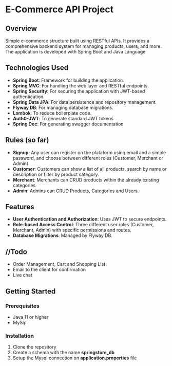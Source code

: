 # E-Commerce API Project

## Overview
Simple e-commerce  structure built using RESTful APIs. It provides a comprehensive backend system for managing products, users, and more. 
The application is developed with Spring Boot and Java Language

## Technologies Used
- **Spring Boot**: Framework for building the application.
- **Spring MVC**: For handling the web layer and RESTful endpoints.
- **Spring Security**: For securing the application with JWT-based authentication.
- **Spring Data JPA**: For data persistence and repository management.
- **Flyway DB**: For managing database migrations.
- **Lombok**: To reduce boilerplate code.
- **Auth0-JWT**: To generate standard JWT tokens
- **Spring Doc**: For generating swagger documentation


## Rules (so far)
- **Signup**: Any user can register on the plataform using email and a simple password, and choose between different roles (Customer, Merchant or Admin)
- **Customer**: Customers can show a list of all products, search by name or description or filter by product category.  
- **Merchant**: Merchants can CRUD products within the already existing categories
- **Admin**: Admins can CRUD Products, Categories and Users.

## Features

- **User Authentication and Authorization**: Uses JWT to secure endpoints.
- **Role-based Access Control**: Three different user roles (Customer, Merchant, Admin) with specific permissions and routes.
- **Database Migrations**: Managed by Flyway DB.

## //Todo
- Order Management, Cart and Shopping List
- Email to the client for confirmation
- Live chat


## Getting Started
### Prerequisites
- Java 11 or higher
- MySql 

### Installation
1. Clone the repository
2. Create a schema with the name **springstore_db**
3. Setup the Mysql connection on **application.properties** file

